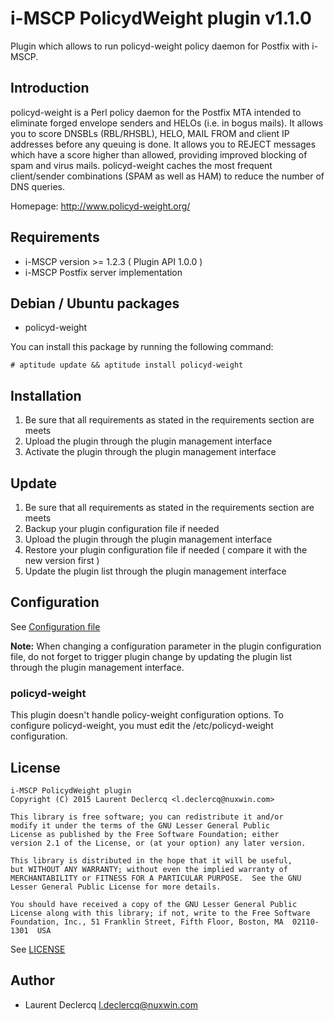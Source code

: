 # i-MSCP PolicydWeight plugin v1.1.0

Plugin which allows to run policyd-weight policy daemon for Postfix with i-MSCP.

## Introduction

policyd-weight is a Perl policy daemon for the Postfix MTA intended to eliminate forged envelope senders and HELOs (i.e.
in bogus mails). It allows you to score DNSBLs (RBL/RHSBL), HELO, MAIL FROM and client IP addresses before any queuing
is done. It allows you to REJECT messages which have a score higher than allowed, providing improved blocking of spam
and virus mails. policyd-weight caches the most frequent client/sender combinations (SPAM as well as HAM) to reduce the
number of DNS queries.

Homepage: http://www.policyd-weight.org/

## Requirements

* i-MSCP version >= 1.2.3 ( Plugin API 1.0.0 )
* i-MSCP Postfix server implementation

## Debian / Ubuntu packages

* policyd-weight

You can install this package by running the following command:

```
# aptitude update && aptitude install policyd-weight
```

## Installation

1. Be sure that all requirements as stated in the requirements section are meets
2. Upload the plugin through the plugin management interface
3. Activate the plugin through the plugin management interface

## Update

1. Be sure that all requirements as stated in the requirements section are meets
2. Backup your plugin configuration file if needed
3. Upload the plugin through the plugin management interface
4. Restore your plugin configuration file if needed ( compare it with the new version first )
5. Update the plugin list through the plugin management interface

## Configuration

See [Configuration file](../PolicydWeight/config.php)

**Note:** When changing a configuration parameter in the plugin configuration file, do not forget to trigger plugin
change by updating the plugin list through the plugin management interface.

### policyd-weight

This plugin doesn't handle policy-weight configuration options. To configure policyd-weight, you must edit the
/etc/policyd-weight configuration.

## License

```
i-MSCP PolicydWeight plugin
Copyright (C) 2015 Laurent Declercq <l.declercq@nuxwin.com>

This library is free software; you can redistribute it and/or
modify it under the terms of the GNU Lesser General Public
License as published by the Free Software Foundation; either
version 2.1 of the License, or (at your option) any later version.

This library is distributed in the hope that it will be useful,
but WITHOUT ANY WARRANTY; without even the implied warranty of
MERCHANTABILITY or FITNESS FOR A PARTICULAR PURPOSE.  See the GNU
Lesser General Public License for more details.

You should have received a copy of the GNU Lesser General Public
License along with this library; if not, write to the Free Software
Foundation, Inc., 51 Franklin Street, Fifth Floor, Boston, MA  02110-1301  USA
```

See [LICENSE](LICENSE)

## Author

* Laurent Declercq <l.declercq@nuxwin.com>
